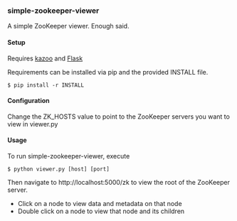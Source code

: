 ### simple-zookeeper-viewer

A simple ZooKeeper viewer. Enough said.

#### Setup

Requires [kazoo](https://github.com/python-zk/kazoo) and [Flask](https://github.com/mitsuhiko/flask)

Requirements can be installed via pip and the provided INSTALL file.

    $ pip install -r INSTALL

#### Configuration

Change the ZK_HOSTS value to point to the ZooKeeper servers you want to view in viewer.py

#### Usage

To run simple-zookeeper-viewer, execute

    $ python viewer.py [host] [port]

Then navigate to http://localhost:5000/zk to view the root of the ZooKeeper server.

* Click on a node to view data and metadata on that node
* Double click on a node to view that node and its children
